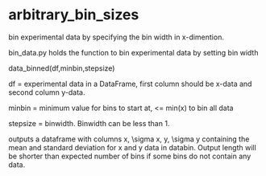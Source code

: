 # arbitrary_bin_sizes

bin experimental data by specifying the bin width in x-dimention.

bin_data.py holds the function to bin experimental data by setting bin width

data_binned(df,minbin,stepsize)

df = experimental data in a DataFrame, first column should be x-data and second column y-data.

minbin = minimum value for bins to start at, <= min(x) to bin all data

stepsize = binwidth. Binwidth can be less than 1. 

outputs a dataframe with columns x, \sigma x, y, \sigma y containing the mean and standard deviation for x and y data in databin. Output length will be shorter than expected number of bins if some bins do not contain any data. 
